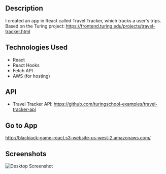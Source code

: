 ## Description
I created an app in React called Travel Tracker, which tracks a user's trips. 
Based on the Turing project: https://frontend.turing.edu/projects/travel-tracker.html

## Technologies Used
- React
- React Hooks
- Fetch API
- AWS (for hosting)

## API
- Travel Tracker API: https://github.com/turingschool-examples/travel-tracker-api

## Go to App
http://blackjack-game-react.s3-website-us-west-2.amazonaws.com/

## Screenshots
![Desktop Screenshot](https://github.com/hlhartley/blackjack/blob/main/blackjack_desktop.png)
